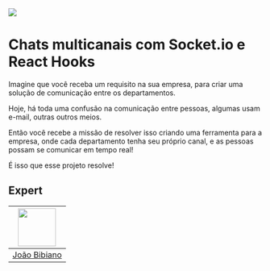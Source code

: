 <img src="https://storage.googleapis.com/golden-wind/experts-club/capa-github.svg" />

# Chats multicanais com Socket.io e React Hooks

Imagine que você receba um requisito na sua empresa, para criar uma solução de comunicação entre os departamentos.

Hoje, há toda uma confusão na comunicação entre pessoas, algumas usam e-mail, outras outros meios.

Então você recebe a missão de resolver isso criando uma ferramenta para a empresa, onde cada departamento tenha seu próprio canal, e as pessoas possam se comunicar em tempo real!

É isso que esse projeto resolve!

## Expert

| [<img src="https://avatars.githubusercontent.com/u/29175815?s=400&u=0fee7695511e1dfabdf5eaacd405853d4e69745c&v=4" width="75px;"/>](https://github.com/joaovbibiano) |
| :-----------------------------------------------------------------------------------------------------------------------------------------------------------------: |
|                                                           [João Bibiano](https://github.com/joaovbibiano)                                                           |
